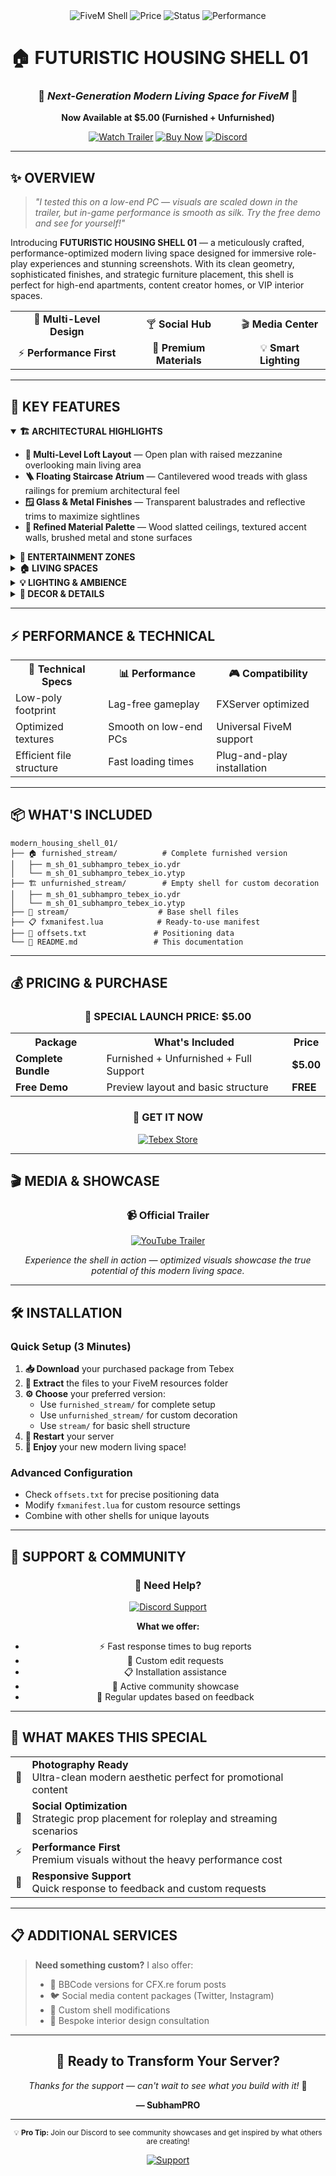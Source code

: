 <div align="center">
  <img src="https://img.shields.io/badge/FiveM-Shell-00d4aa?style=for-the-badge&logo=data:image/svg+xml;base64,PHN2ZyB3aWR0aD0iMjQiIGhlaWdodD0iMjQiIHZpZXdCb3g9IjAgMCAyNCAyNCIgZmlsbD0ibm9uZSIgeG1sbnM9Imh0dHA6Ly93d3cudzMub3JnLzIwMDAvc3ZnIj4KPHBhdGggZD0iTTEyIDJMMTMuMDkgOC4yNkwyMCA5TDEzLjA5IDE1Ljc0TDEyIDIyTDEwLjkxIDE1Ljc0TDQgOUwxMC45MSA4LjI2TDEyIDJaIiBmaWxsPSJjdXJyZW50Q29sb3IiLz4KPC9zdmc+" alt="FiveM Shell"/>
  <img src="https://img.shields.io/badge/Price-$5.00-gold?style=for-the-badge" alt="Price"/>
  <img src="https://img.shields.io/badge/Status-Available-success?style=for-the-badge" alt="Status"/>
  <img src="https://img.shields.io/badge/Performance-Optimized-blue?style=for-the-badge" alt="Performance"/>
</div>

# 🏠 FUTURISTIC HOUSING SHELL 01

<div align="center">
  <h3>🚀 <em>Next-Generation Modern Living Space for FiveM</em> 🚀</h3>
  <p><strong>Now Available at $5.00 (Furnished + Unfurnished)</strong></p>
  
  [![Watch Trailer](https://img.shields.io/badge/📹_Watch-Trailer-red?style=for-the-badge&logo=youtube)](https://www.youtube.com/watch?v=0OCxpMr6XRA)
  [![Buy Now](https://img.shields.io/badge/🛒_Purchase-Tebex_Store-orange?style=for-the-badge)](https://subhampro.tebex.io/category/shells)
  [![Discord](https://img.shields.io/badge/💬_Support-Discord-7289da?style=for-the-badge&logo=discord)](https://discord.gg/uKNaEe7CrE)
</div>

---

## ✨ **OVERVIEW**

> *"I tested this on a low-end PC — visuals are scaled down in the trailer, but in-game performance is smooth as silk. Try the free demo and see for yourself!"*

Introducing **FUTURISTIC HOUSING SHELL 01** — a meticulously crafted, performance-optimized modern living space designed for immersive role-play experiences and stunning screenshots. With its clean geometry, sophisticated finishes, and strategic furniture placement, this shell is perfect for high-end apartments, content creator homes, or VIP interior spaces.

<div align="center">
  <table>
    <tr>
      <td align="center">🎯 <strong>Multi-Level Design</strong></td>
      <td align="center">🍸 <strong>Social Hub</strong></td>
      <td align="center">🎬 <strong>Media Center</strong></td>
    </tr>
    <tr>
      <td align="center">⚡ <strong>Performance First</strong></td>
      <td align="center">🎨 <strong>Premium Materials</strong></td>
      <td align="center">💡 <strong>Smart Lighting</strong></td>
    </tr>
  </table>
</div>

---

## 🔑 **KEY FEATURES**

<details open>
<summary><strong>🏗️ ARCHITECTURAL HIGHLIGHTS</strong></summary>

- **🏢 Multi-Level Loft Layout** — Open plan with raised mezzanine overlooking main living area
- **🪜 Floating Staircase Atrium** — Cantilevered wood treads with glass railings for premium architectural feel
- **🪟 Glass & Metal Finishes** — Transparent balustrades and reflective trims to maximize sightlines
- **🎨 Refined Material Palette** — Wood slatted ceilings, textured accent walls, brushed metal and stone surfaces

</details>

<details>
<summary><strong>🎉 ENTERTAINMENT ZONES</strong></summary>

- **🍹 Social Hub — Bar + Game Area** — Built-in curved bar with seating and full pool table for hangouts
- **🛋️ Spacious Lounge / Screening Area** — Large wrap sofa + media wall perfect for group sessions
- **🎬 Mini-Theater Setup** — Optimized for streaming and content creation

</details>

<details>
<summary><strong>🏠 LIVING SPACES</strong></summary>

- **👨‍🍳 Modern Kitchen with Island** — Integrated appliances, overhead hood, full prep/serving island
- **🛏️ Master Suite** — Large bedroom with suspended linear lighting and modular nightstands
- **🛁 Spa-Style Bathroom** — Freestanding tub, glass shower cubicle, dual vanities, premium tiling
- **👔 Spacious Wardrobe/Closet** — Ample storage with modern organization systems

</details>

<details>
<summary><strong>💡 LIGHTING & AMBIENCE</strong></summary>

- **🌟 Custom Lighting Zones** — Multiple ceiling fixtures (recessed panels, pendant strips, accent cove)
- **🎭 Mood Setting Capabilities** — Dynamic lighting to enhance roleplay scenarios
- **✨ Premium Illumination** — Strategic placement for photography and streaming

</details>

<details>
<summary><strong>🎨 DECOR & DETAILS</strong></summary>

- **🏆 Curated Artwork** — Mounted trophy art and framed galleries
- **🪑 Lived-in Authenticity** — Rugs, cushions, and accessories for realistic ambiance
- **📐 Purposeful Furniture Placement** — Optimized for social interaction and content creation

</details>

---

## ⚡ **PERFORMANCE & TECHNICAL**

<div align="center">
  <table>
    <tr>
      <th>🔧 Technical Specs</th>
      <th>📊 Performance</th>
      <th>🎮 Compatibility</th>
    </tr>
    <tr>
      <td>Low-poly footprint</td>
      <td>Lag-free gameplay</td>
      <td>FXServer optimized</td>
    </tr>
    <tr>
      <td>Optimized textures</td>
      <td>Smooth on low-end PCs</td>
      <td>Universal FiveM support</td>
    </tr>
    <tr>
      <td>Efficient file structure</td>
      <td>Fast loading times</td>
      <td>Plug-and-play installation</td>
    </tr>
  </table>
</div>

---

## 📦 **WHAT'S INCLUDED**

```
modern_housing_shell_01/
├── 🏠 furnished_stream/          # Complete furnished version
│   ├── m_sh_01_subhampro_tebex_io.ydr
│   └── m_sh_01_subhampro_tebex_io.ytyp
├── 🏗️ unfurnished_stream/        # Empty shell for custom decoration
│   ├── m_sh_01_subhampro_tebex_io.ydr
│   └── m_sh_01_subhampro_tebex_io.ytyp
├── 🎯 stream/                    # Base shell files
├── 📋 fxmanifest.lua            # Ready-to-use manifest
├── 📐 offsets.txt               # Positioning data
└── 📖 README.md                 # This documentation
```

---

## 💰 **PRICING & PURCHASE**

<div align="center">
  
### 🎯 **SPECIAL LAUNCH PRICE: $5.00**

<table>
  <tr>
    <th>Package</th>
    <th>What's Included</th>
    <th>Price</th>
  </tr>
  <tr>
    <td><strong>Complete Bundle</strong></td>
    <td>Furnished + Unfurnished + Full Support</td>
    <td><strong>$5.00</strong></td>
  </tr>
  <tr>
    <td><strong>Free Demo</strong></td>
    <td>Preview layout and basic structure</td>
    <td><strong>FREE</strong></td>
  </tr>
</table>

### 🛒 **GET IT NOW**

[![Tebex Store](https://img.shields.io/badge/🛒_Tebex_Store-Buy_Now-orange?style=for-the-badge&logo=data:image/svg+xml;base64,PHN2ZyB3aWR0aD0iMjQiIGhlaWdodD0iMjQiIHZpZXdCb3g9IjAgMCAyNCAyNCIgZmlsbD0ibm9uZSIgeG1sbnM9Imh0dHA6Ly93d3cudzMub3JnLzIwMDAvc3ZnIj4KPHBhdGggZD0iTTcgNEg2QTIgMiAwIDAgMCA0IDZWMThBMiAyIDAgMCAwIDYgMjBIMThBMiAyIDAgMCAwIDIwIDE4VjZBMiAyIDAgMCAwIDE4IDRIMTdNOSA5SDE1TTkgMTNIMTVNOSAxN0gxMyIgc3Ryb2tlPSJjdXJyZW50Q29sb3IiIHN0cm9rZS13aWR0aD0iMiIgc3Ryb2tlLWxpbmVjYXA9InJvdW5kIiBzdHJva2UtbGluZWpvaW49InJvdW5kIi8+Cjwvc3ZnPgo=)](https://subhampro.tebex.io/category/shells)

</div>

---

## 🎬 **MEDIA & SHOWCASE**

<div align="center">
  
### 📹 **Official Trailer**

[![YouTube Trailer](https://img.shields.io/badge/▶️_Watch_on-YouTube-red?style=for-the-badge&logo=youtube&logoColor=white)](https://www.youtube.com/watch?v=0OCxpMr6XRA)

*Experience the shell in action — optimized visuals showcase the true potential of this modern living space.*

</div>

---

## 🛠️ **INSTALLATION**

### Quick Setup (3 Minutes)

1. **📥 Download** your purchased package from Tebex
2. **📂 Extract** the files to your FiveM resources folder
3. **⚙️ Choose** your preferred version:
   - Use `furnished_stream/` for complete setup
   - Use `unfurnished_stream/` for custom decoration
   - Use `stream/` for basic shell structure
4. **🔄 Restart** your server
5. **🎉 Enjoy** your new modern living space!

### Advanced Configuration

- Check `offsets.txt` for precise positioning data
- Modify `fxmanifest.lua` for custom resource settings
- Combine with other shells for unique layouts

---

## 💬 **SUPPORT & COMMUNITY**

<div align="center">

### 🔧 **Need Help?**

[![Discord Support](https://img.shields.io/badge/💬_24/7_Support-Discord-7289da?style=for-the-badge&logo=discord&logoColor=white)](https://discord.gg/uKNaEe7CrE)

**What we offer:**
- ⚡ Fast response times to bug reports
- 🎨 Custom edit requests
- 📋 Installation assistance
- 🤝 Active community showcase
- 🔄 Regular updates based on feedback

</div>

---

## 🌟 **WHAT MAKES THIS SPECIAL**

<div align="center">
  <table>
    <tr>
      <td align="center">📸</td>
      <td><strong>Photography Ready</strong><br/>Ultra-clean modern aesthetic perfect for promotional content</td>
    </tr>
    <tr>
      <td align="center">👥</td>
      <td><strong>Social Optimization</strong><br/>Strategic prop placement for roleplay and streaming scenarios</td>
    </tr>
    <tr>
      <td align="center">⚡</td>
      <td><strong>Performance First</strong><br/>Premium visuals without the heavy performance cost</td>
    </tr>
    <tr>
      <td align="center">🚀</td>
      <td><strong>Responsive Support</strong><br/>Quick response to feedback and custom requests</td>
    </tr>
  </table>
</div>

---

## 📋 **ADDITIONAL SERVICES**

> **Need something custom?** I also offer:
> - 📝 BBCode versions for CFX.re forum posts
> - 🐦 Social media content packages (Twitter, Instagram)
> - 🎨 Custom shell modifications
> - 📐 Bespoke interior design consultation

---

<div align="center">
  
## 🎉 **Ready to Transform Your Server?**

*Thanks for the support — can't wait to see what you build with it!* 🚀

**— SubhamPRO**

---

<sub>💡 <strong>Pro Tip:</strong> Join our Discord to see community showcases and get inspired by what others are creating!</sub>

[![Support](https://img.shields.io/badge/❤️_Support-SubhamPRO-ff69b4?style=for-the-badge)](https://discord.gg/uKNaEe7CrE)

</div>
